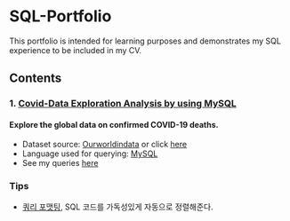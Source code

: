 # SQL-Portfolio
This portfolio is intended for learning purposes and demonstrates my SQL experience to be included in my CV.

## Contents
### 1. [Covid-Data Exploration Analysis by using MySQL](https://github.com/gyoungseok/SQL/tree/main/SQL_portfolio/Covid_EDA)
#### Explore the global data on confirmed COVID-19 deaths.
* Dataset source: [Ourworldindata](https://ourworldindata.org/covid-deaths) or click [here](https://github.com/gyoungseok/SQL/tree/main/SQL_portfolio/Covid_EDA/dataset)
* Language used for querying: [MySQL](https://www.mysql.com)
* See my queries [here](https://github.com/gyoungseok/SQL/blob/main/SQL_portfolio/Covid_EDA/Covid_SQL_EDA_project.sql)

### Tips
- [쿼리 포맷팅](https://codebeautify.org/sqlformatter#), SQL 코드를 가독성있게 자동으로 정렬해준다.
